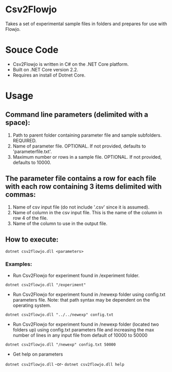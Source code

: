# Csv2Flowjo
Takes a set of experimental sample files in folders and prepares for use with Flowjo.

# Souce Code
* Csv2Flowjo is written in C# on the .NET Core platform. 
* Built on .NET Core version 2.2.
* Requires an install of Dotnet Core.

# Usage

 ## Command line parameters (delimited with a space):
  1. Path to parent folder containing parameter file and sample subfolders. REQUIRED.
  2. Name of parameter file. OPTIONAL. If not provided, defaults to 'parameterfile.txt'.
  3. Maximum number or rows in a sample file. OPTIONAL. If not provided, defaults to 10000.

 ## The parameter file contains a row for each file with each row containing 3 items delimited with commas:
  1. Name of csv input file (do not include '.csv' since it is assumed).
  2. Name of column in the csv input file. This is the name of the column in row 4 of the file.
  3. Name of the column to use in the output file.

 ## How to execute:
 ```dotnet csv2flowjo.dll <parameters>```

 ### Examples:
 * Run Csv2Flowjo for experiment found in /experiment folder.
 
 ```dotnet csv2flowjo.dll "/experiment"```
 * Run Csv2Flowjo for experiment found in /newexp folder using config.txt parameters file. Note: that path syntax may be dependent on the operating system.

 ```dotnet csv2flowjo.dll "../../newexp" config.txt```
 * Run Csv2Flowjo for experiment found in /newexp folder (located two folders up) using config.txt parameters file and increasing the max number of lines in any input file from default of 10000 to 50000

 ```dotnet csv2flowjo.dll "/newexp" config.txt 50000```
 
 * Get help on parameters
 
 ```dotnet csv2flowjo.dll``` -or- ```dotnet csv2flowjo.dll help```
